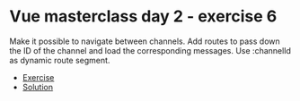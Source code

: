 # Vue masterclass day 2 - exercise 6

Make it possible to navigate between channels. Add routes to pass down the ID of the channel and load the corresponding messages. Use :channelId as dynamic route segment.

* [Exercise](https://codesandbox.io/s/github/voorhoede/vue-masterclass-day-2/tree/exercise6)
* [Solution](https://codesandbox.io/s/github/voorhoede/vue-masterclass-day-2/tree/exercise6-solution)
